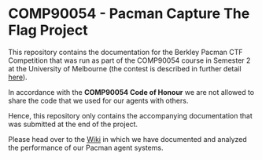 # COMP90054 - Pacman Capture The Flag Project

This repository contains the documentation for the Berkley Pacman CTF Competition that was run as part of the COMP90054 course in Semester 2 at the University of Melbourne (the contest is described in further detail [here](http://ai.berkeley.edu/contest.html)).

In accordance with the **COMP90054 Code of Honour** we are not allowed to share the code that we used for our agents with others. 

Hence, this repository only contains the accompanying documentation that was submitted at the end of the project.

Please head over to the [Wiki](https://github.com/Bachfischer/COMP90054-Pacman-Competition/wiki) in which we have documented and analyzed the performance of our Pacman agent systems. 
